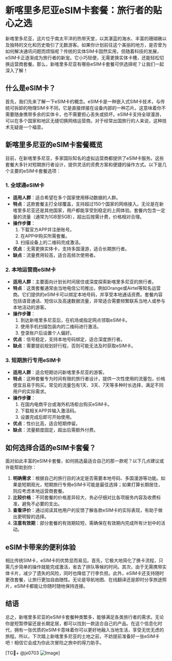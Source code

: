 # 新喀里多尼亚eSIM卡套餐：旅行者的贴心之选

新喀里多尼亚，这片位于南太平洋的热带天堂，以其湛蓝的海水、丰富的珊瑚礁以及独特的文化和历史吸引了无数游客。如果你计划前往这个美丽的地方，是否曾为如何解决通讯问题而烦恼呢？传统的实体SIM卡固然实用，但随着科技的发展，eSIM卡正逐渐成为旅行者的新宠。它小巧轻便，无需更换实体卡槽，还能轻松切换运营商套餐。那么，新喀里多尼亚有哪些eSIM卡套餐可供选择呢？让我们一起深入了解！

## 什么是eSIM卡？

首先，我们先来了解一下eSIM卡的概念。eSIM卡是一种嵌入式SIM卡技术，与传统可拆卸的物理SIM卡不同，它是直接焊接在设备内部的一种芯片。这意味着你不需要随身携带多余的实体卡，也不需要担心丢失或损坏。eSIM卡支持全球漫游，可以在多个国家和地区无缝切换网络运营商。对于经常出国旅行的人来说，这种技术无疑是一个福音。

## 新喀里多尼亚的eSIM卡套餐概览

目前，在新喀里多尼亚，多家国际知名的虚拟运营商都提供了eSIM卡服务。这些套餐大多针对短期旅行者设计，提供灵活的资费方案和便捷的操作方式。以下是几个主要的eSIM卡套餐选项：

### 1. **全球通eSIM卡**
   - **适用人群**：适合希望在多个国家使用移动数据的人群。
   - **特点**：这款套餐主打全球覆盖，支持超过150个国家的网络接入。无论是在新喀里多尼亚还是其他国家，用户都能享受到稳定的上网体验。套餐内包含一定量的流量（通常为1GB至5GB），超出后按需计费，价格相对合理。
   - **操作步骤**：
     1. 下载官方APP并注册账号。
     2. 在APP中购买所需套餐。
     3. 扫描设备上的二维码完成激活。
   - **优点**：无需更换实体卡，支持多国漫游，适合长期旅行者。
   - **缺点**：流量费用较高，适合高频次使用者。

### 2. **本地运营商eSIM卡**
   - **适用人群**：主要面向计划长时间居住或深度探索新喀里多尼亚的旅行者。
   - **特点**：这类套餐通常由当地电信公司推出，例如Orange或Airtel等知名运营商。它们提供的eSIM卡可以绑定本地号码，并享受本地通话资费。套餐内容包括语音通话、短信以及高速数据流量，非常适合需要频繁联系当地人或参与本地活动的游客。
   - **操作步骤**：
     1. 到达新喀里多尼亚后，在机场或指定网点领取eSIM卡。
     2. 使用手机扫描包装内的二维码进行激活。
     3. 登录账户后设置个人偏好。
   - **优点**：信号稳定，支持本地号码绑定，适合深度旅行者。
   - **缺点**：需要提前规划好行程，否则可能无法及时获取eSIM卡。

### 3. **短期旅行专用eSIM卡**
   - **适用人群**：适合短期访问新喀里多尼亚的游客。
   - **特点**：这种套餐专为时间有限的旅行者设计，提供一次性使用的流量包，价格便宜且易于购买。常见的流量包有1天、3天、7天等多种时长选择，满足不同用户的实际需求。
   - **操作步骤**：
     1. 在国内电商平台或海外机场柜台购买eSIM卡。
     2. 下载相关APP并输入激活码。
     3. 设置完成后即可开始使用。
   - **优点**：性价比高，适合短期停留。
   - **缺点**：流量额度固定，超出后需额外付费。

## 如何选择合适的eSIM卡套餐？

面对如此丰富的eSIM卡套餐，如何挑选最适合自己的那一款呢？以下几点建议或许能帮助到你：

1. **明确需求**：根据自己的旅行目的决定是否需要本地号码、多国漫游等功能。如果是短期观光，短期旅行专用eSIM卡可能是最佳选择；如果打算长期居住，则应考虑本地运营商套餐。
2. **比较价格**：不同套餐的价格差异较大，务必仔细对比各项服务内容及收费标准，避免不必要的支出。
3. **查看评价**：通过阅读其他用户的反馈了解各款eSIM卡的实际表现，有助于做出更明智的选择。
4. **注意有效期**：部分套餐的有效期较短，需确保在有效期内完成所有计划中的活动。

## eSIM卡带来的便利体验

相比传统SIM卡，eSIM卡的优势显而易见。首先，它极大地简化了换卡流程，只需几步简单的操作就能完成激活，省去了排队等候的时间。其次，由于无需携带实体卡片，减少了遗失的风险，同时也降低了行李负担。此外，eSIM卡还支持随时更改套餐，让旅行更加自由随性。无论是导航地图、在线翻译还是即时分享旅途照片，eSIM卡都能让你随时随地保持连接。

## 结语

总之，新喀里多尼亚的eSIM卡套餐种类繁多，能够满足各类旅行者的需求。无论你是短暂停留还是长期定居，都可以找到一款适合自己的产品。在这个信息化时代，拥有一张优质的eSIM卡意味着你可以更好地融入当地生活，享受无忧无虑的旅程。所以，下次踏上新喀里多尼亚的土地之前，不妨提前准备好一张eSIM卡吧！相信它会成为你此次冒险之旅中的得力助手。

[TG💪+ @jx0703 ![Image](https://github.com/user-attachments/assets/dbca1d08-cadb-493c-b0ec-ad6f7a83f270)]